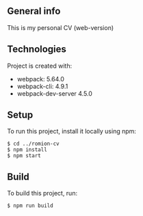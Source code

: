 ## General info
This is my personal CV (web-version)

## Technologies
Project is created with:
* webpack: 5.64.0
* webpack-cli: 4.9.1
* webpack-dev-server 4.5.0

## Setup
To run this project, install it locally using npm:

```
$ cd ../romion-cv
$ npm install
$ npm start
```

## Build
To build this project, run:

```
$ npm run build
```
